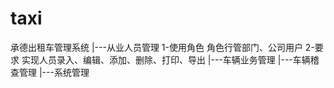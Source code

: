 # taxi
承德出租车管理系统
|---从业人员管理
  1-使用角色
    角色行管部门、公司用户
  2-要求
    实现人员录入、编辑、添加、删除、打印、导出
|---车辆业务管理
|---车辆稽查管理
|---系统管理
